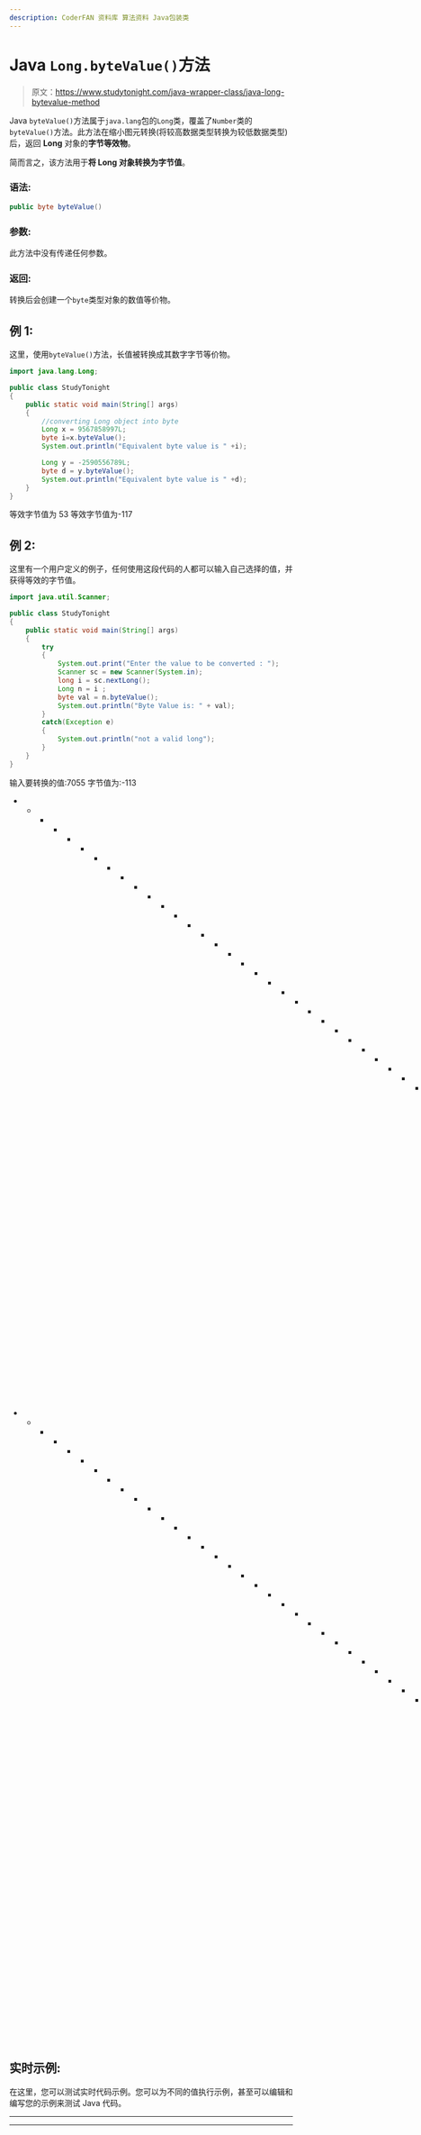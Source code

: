 ```yaml
---
description: CoderFAN 资料库 算法资料 Java包装类
---
```


# Java `Long.byteValue()`方法

> 原文：<https://www.studytonight.com/java-wrapper-class/java-long-bytevalue-method>

Java `byteValue()`方法属于`java.lang`包的`Long`类，覆盖了`Number`类的`byteValue()`方法。此方法在缩小图元转换(将较高数据类型转换为较低数据类型)后，返回 **Long** 对象的**字节等效物**。

简而言之，该方法用于**将 Long 对象转换为字节值**。

### 语法:

```java
public byte byteValue() 
```

### 参数:

此方法中没有传递任何参数。

### 返回:

转换后会创建一个`byte`类型对象的数值等价物。

## 例 1:

这里，使用`byteValue()`方法，长值被转换成其数字字节等价物。

```java
import java.lang.Long;

public class StudyTonight
{  
    public static void main(String[] args) 
    {  
        //converting Long object into byte
        Long x = 9567858997L;
        byte i=x.byteValue();
        System.out.println("Equivalent byte value is " +i);

        Long y = -2590556789L;  
        byte d = y.byteValue();  
        System.out.println("Equivalent byte value is " +d);
    }  
}
```

等效字节值为 53
等效字节值为-117

## 例 2:

这里有一个用户定义的例子，任何使用这段代码的人都可以输入自己选择的值，并获得等效的字节值。

```java
import java.util.Scanner;  

public class StudyTonight
{  
    public static void main(String[] args) 
    {  
        try
        {
            System.out.print("Enter the value to be converted : ");  
            Scanner sc = new Scanner(System.in);  
            long i = sc.nextLong();  
            Long n = i ;  
            byte val = n.byteValue();  
            System.out.println("Byte Value is: " + val);  
        }
        catch(Exception e)
        {
            System.out.println("not a valid long"); 
        }
    }
}
```

输入要转换的值:7055
字节值为:-113
* * * * * * * * * * * * * * * * * * * * * * * * * * * * * * * * * * * * * * * * * *输入要转换的值:-6789
字节值为:123
* * * * * * * * * * * * * * * * * * * * * * * * * * * * * * * * * * * * * * * * * * * * *输入要转换的值:0x5674
不是有效的长

## 实时示例:

在这里，您可以测试实时代码示例。您可以为不同的值执行示例，甚至可以编辑和编写您的示例来测试 Java 代码。

* * *

* * *